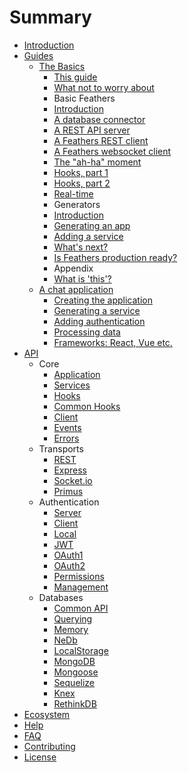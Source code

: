 # Summary

* [Introduction](README.md)
* [Guides](guides/readme.md)
  * [The Basics](guides/step-by-step/readme.md)
    * [This guide](guides/step-by-step/intro/readme.md)
    * [What not to worry about](guides/step-by-step/intro/not-worry.md)
    * Basic Feathers
    * [Introduction](guides/step-by-step/basic-feathers/readme.md)
    * [A database connector](guides/step-by-step/basic-feathers/database-connector.md)
    * [A REST API server](guides/step-by-step/basic-feathers/rest-api-server.md)
    * [A Feathers REST client](guides/step-by-step/basic-feathers/rest-client.md)
    * [A Feathers websocket client](guides/step-by-step/basic-feathers/socket-client.md)
    * [The "ah-ha" moment](guides/step-by-step/basic-feathers/ah-ha.md)
    * [Hooks, part 1](guides/step-by-step/basic-feathers/hooks-1.md)
    * [Hooks, part 2](guides/step-by-step/basic-feathers/hooks-2.md)
    * [Real-time](guides/step-by-step/basic-feathers/real-time.md)
    * Generators
    * [Introduction](guides/step-by-step/generators/readme.md)
    * [Generating an app](guides/step-by-step/generators/app.md)
    * [Adding a service](guides/step-by-step/generators/service.md)
    * [What's next?](guides/step-by-step/what-next.md)
    * [Is Feathers production ready?](guides/step-by-step/production-ready.md)
    * Appendix
    * [What is 'this'?](guides/step-by-step/appendix/what-is-this.md)
  * [A chat application](guides/chat/readme.md)
    * [Creating the application](guides/chat/creating.md)
    * [Generating a service](guides/chat/service.md)
    * [Adding authentication](guides/chat/authentication.md)
    * [Processing data](guides/chat/processing.md)
    * [Frameworks: React, Vue etc.](guides/chat/frameworks.md)
* [API](api/readme.md)
  * Core
    * [Application](api/application.md)
    * [Services](api/services.md)
    * [Hooks](api/hooks.md)
    * [Common Hooks](api/hooks-common.md)
    * [Client](api/client.md)
    * [Events](api/events.md)
    * [Errors](api/errors.md)
  * Transports
    * [REST](api/rest.md)
    * [Express](api/express.md)
    * [Socket.io](api/socketio.md)
    * [Primus](api/primus.md)
  * Authentication
    * [Server](api/authentication/server.md)
    * [Client](api/authentication/client.md)
    * [Local](api/authentication/local.md)
    * [JWT](api/authentication/jwt.md)
    * [OAuth1](api/authentication/oauth1.md)
    * [OAuth2](api/authentication/oauth2.md)
    * [Permissions](api/authentication/permissions.md)
    * [Management](api/authentication/management.md)
  * Databases
    * [Common API](api/databases/common.md)
    * [Querying](api/databases/querying.md)
    * [Memory](api/databases/memory.md)
    * [NeDb](api/databases/nedb.md)
    * [LocalStorage](api/databases/localstorage.md)
    * [MongoDB](api/databases/mongodb.md)
    * [Mongoose](api/databases/mongoose.md)
    * [Sequelize](api/databases/sequelize.md)
    * [Knex](api/databases/knexjs.md)
    * [RethinkDB](api/databases/rethinkdb.md)
* [Ecosystem](ecosystem/readme.md)
* [Help](help/readme.md)
* [FAQ](faq/readme.md)
* [Contributing](contributing/readme.md)
* [License](license.md)

